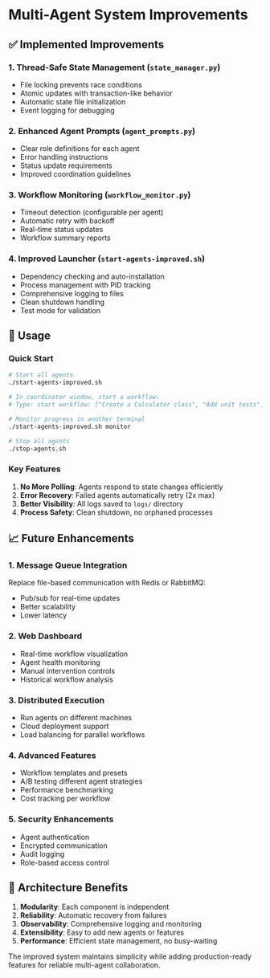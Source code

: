# Multi-Agent System Improvements

## ✅ Implemented Improvements

### 1. **Thread-Safe State Management** (`state_manager.py`)
- File locking prevents race conditions
- Atomic updates with transaction-like behavior
- Automatic state file initialization
- Event logging for debugging

### 2. **Enhanced Agent Prompts** (`agent_prompts.py`)
- Clear role definitions for each agent
- Error handling instructions
- Status update requirements
- Improved coordination guidelines

### 3. **Workflow Monitoring** (`workflow_monitor.py`)
- Timeout detection (configurable per agent)
- Automatic retry with backoff
- Real-time status updates
- Workflow summary reports

### 4. **Improved Launcher** (`start-agents-improved.sh`)
- Dependency checking and auto-installation
- Process management with PID tracking
- Comprehensive logging to files
- Clean shutdown handling
- Test mode for validation

## 🚀 Usage

### Quick Start
```bash
# Start all agents
./start-agents-improved.sh

# In coordinator window, start a workflow:
# Type: start workflow: ["Create a Calculator class", "Add unit tests"]

# Monitor progress in another terminal
./start-agents-improved.sh monitor

# Stop all agents
./stop-agents.sh
```

### Key Features
1. **No More Polling**: Agents respond to state changes efficiently
2. **Error Recovery**: Failed agents automatically retry (2x max)
3. **Better Visibility**: All logs saved to `logs/` directory
4. **Process Safety**: Clean shutdown, no orphaned processes

## 📈 Future Enhancements

### 1. **Message Queue Integration**
Replace file-based communication with Redis or RabbitMQ:
- Pub/sub for real-time updates
- Better scalability
- Lower latency

### 2. **Web Dashboard**
- Real-time workflow visualization
- Agent health monitoring
- Manual intervention controls
- Historical workflow analysis

### 3. **Distributed Execution**
- Run agents on different machines
- Cloud deployment support
- Load balancing for parallel workflows

### 4. **Advanced Features**
- Workflow templates and presets
- A/B testing different agent strategies
- Performance benchmarking
- Cost tracking per workflow

### 5. **Security Enhancements**
- Agent authentication
- Encrypted communication
- Audit logging
- Role-based access control

## 🔧 Architecture Benefits

1. **Modularity**: Each component is independent
2. **Reliability**: Automatic recovery from failures  
3. **Observability**: Comprehensive logging and monitoring
4. **Extensibility**: Easy to add new agents or features
5. **Performance**: Efficient state management, no busy-waiting

The improved system maintains simplicity while adding production-ready features for reliable multi-agent collaboration.